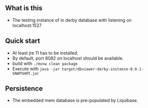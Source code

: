 ## What is this

* The testing instance of in derby database with listening on localhost:1527

## Quick start

* At least jre 11 has to be installed.
* By default, port 8082 on localhost should be available.
* build with `./mvnw clean package`
* Execute with `java -jar target/dbviewer-derby-instance-0.0.1-SNAPSHOT.jar`

## Persistence
* The embedded mem database is pre-populated by Liquibase.